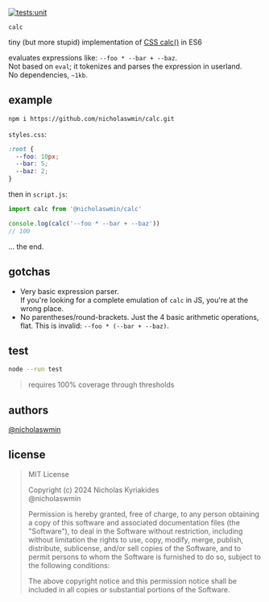 [![tests:unit](https://github.com/nicholaswmin/calc/actions/workflows/tests:unit.yml/badge.svg)](https://github.com/nicholaswmin/calc/actions/workflows/tests:unit.yml)

`calc`

tiny (but more stupid) implementation of [CSS calc()][calc] in ES6

evaluates expressions like: `--foo * --bar + --baz`.  
Not based on `eval`; it tokenizes and parses the expression in userland.  
No dependencies, `~1kb`.

## example

```bash
npm i https://github.com/nicholaswmin/calc.git
```

`styles.css`:

```css
:root {
  --foo: 10px;
  --bar: 5;
  --baz: 2;
}
```

then in `script.js`:

```js
import calc from '@nicholaswmin/calc'

console.log(calc('--foo * --bar + --baz'))
// 100
```

... the end.

## gotchas

- Very basic expression parser.  
  If you're looking for a complete emulation of `calc` in JS, you're at the 
  wrong place.
- No parentheses/round-brackets. Just the 4 basic arithmetic operations, flat.
  This is invalid: `--foo * (--bar + --baz)`.


## test

```bash
node --run test
```

> requires 100% coverage through thresholds

## authors

[@nicholaswmin][wmin]

## license

> MIT License
>
> Copyright (c) 2024 Nicholas Kyriakides  
> @nicholaswmin
>
> Permission is hereby granted, free of charge, to any person obtaining a copy
> of this software and associated documentation files (the "Software"), to deal
> in the Software without restriction, including without limitation the rights
> to use, copy, modify, merge, publish, distribute, sublicense, and/or sell
> copies of the Software, and to permit persons to whom the Software is
> furnished to do so, subject to the following conditions:
> 
> The above copyright notice and this permission notice shall be included in all
> copies or substantial portions of the Software.


[wmin]: https://github.com/nicholaswmin
[calc]: https://developer.mozilla.org/en-US/docs/Web/CSS/calc
[mit]: https://developer.mozilla.org/en-US/docs/Web/CSS/calc

